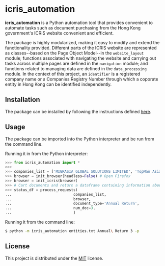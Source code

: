# icris_automation

**icris_automation** is a Python automation tool that  provides convenient to automate tasks such as document purchasing from the Hong Kong government's ICRIS website convenient and efficient. 

The package is highly modularized, making it easy to modify and extend the functionality provided. Different parts of the ICRIS website are represented as classes--based on the Page Object Model--in the `website_layout` module; functions associated with navigating the website and carrying out tasks across multiple pages are defined in the `navigation` module; and functions related to managing data are defined in the `data_processing` module. In the context of this project, an `identifier` is a registered company name or a Companies Registry Number through which a coporate entity in Hong Kong can be identified independently.

## Installation

The package can be installed by following the instructions defined [here](https://cets.seas.upenn.edu/answers/install-python-module.html).

## Usage

The package can be imported into the Python interpreter and be run from the command line. 

Running it in from the Python interpreter:
```Python
>>> from icris_automation import *
>>> 
>>> companies_list = ['MIGRASIA GLOBAL SOLUTIONS LIMITED', 'TopMan Asia Limited']
>>> browser = init_browser(headless=False) # Open Firefox
>>> browser = init_icris(browser)
>>> # Cart documents and return a dataframe containing information about the process
>>> status_df = process_requests(
...                            companies_list,
...                            browser,
...                            document_type='Annual Return',
...                            num_doc=3,
...                            )
```

Running it from the command line:
```Bash
$ python -m icris_automation entities.txt Annual\ Return 3 -p
```

## License

This project is distributed under the [MIT](https://github.com/adityaverma415/icris_automation/blob/master/LICENSE) license. 
